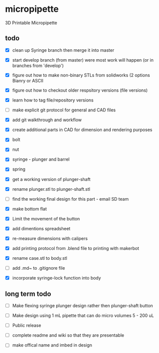 micropipette
============

3D Printable Micropipette

todo
----

- [x] clean up Syringe branch then merge it into master
- [x] start develop branch (from master) were most work will happen (or in branches from 'develop')
- [x] figure out how to make non-binary STLs from solidworks (2 options Bianry or  ASCII
- [x] figure out how to checkout older respsitory versions (file versions)
- [x] learn how to tag file/repository versions
- [ ] make explicit git protocol for general and CAD files
 - [x] add git walkthrough and workflow

- [x] create additional parts in CAD for dimension and rendering purposes
 - [x] bolt
 - [x] nut 	 
 - [x] syringe - plunger and barrel
 - [x] spring

- [x] get a working version of plunger-shaft
 - [x] rename plunger.stl to plunger-shaft.stl
 - [ ] find the working final design for this part - email SD team
 - [x] make bottom  flat
- [x] Limit the movement of the button

- [x] add dimentions spreadsheet
 - [x] re-measure dimensions with calipers

- [x] add printing protocol from .blend file to printing with makerbot

- [x] rename case.stl to body.stl

- [ ] add .md~ to .gitignore file

- [x] incorporate syringe-lock function into body

long term todo
--------------

- [ ] Make flexing syringe plunger design rather then plunger-shaft button

- [ ] Make design using 1 mL pipette that can do micro volumes 5 - 200 uL

- [ ] Public release 
 - [ ] complete readme and wiki so that they are presentable
 - [ ] make offical name and imbed in design 
